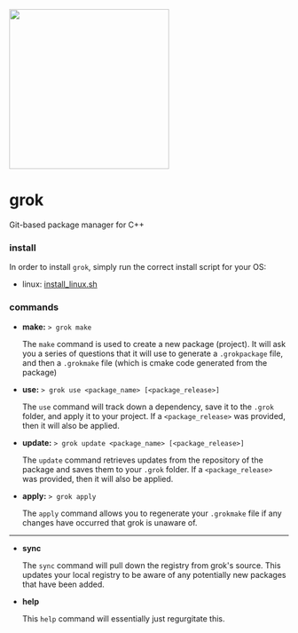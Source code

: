 <img src=https://i.imgur.com/yv6bndF.png width=288/>

# grok
Git-based package manager for C++

### install
In order to install `grok`, simply run the correct install script for your OS:

- linux: [install_linux.sh](https://github.com/fyrware/grok/blob/master/scripts/install_linux.sh)

### commands

- **make:** `> grok make`

  The `make` command is used to create a new package (project). It will ask you a series of questions that it will use 
  to generate a `.grokpackage` file, and then a `.grokmake` file (which is cmake code generated from the package)
  
- **use:** `> grok use <package_name> [<package_release>]`

  The `use` command will track down a dependency, save it to the `.grok` folder, and apply it to your project. If a 
  `<package_release>` was provided, then it will also be applied.

- **update:** `> grok update <package_name> [<package_release>]`

  The `update` command retrieves updates from the repository of the package and saves them to your `.grok` folder. If a 
  `<package_release>` was provided, then it will also be applied.

- **apply:** `> grok apply`

  The `apply` command allows you to regenerate your `.grokmake` file if any changes have occurred that grok is unaware 
  of.

---

- **sync**

  The `sync` command will pull down the registry from grok's source. This updates your local registry to be aware of any 
  potentially new packages that have been added.

- **help**

  This `help` command will essentially just regurgitate this.